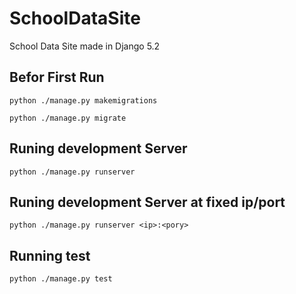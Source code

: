 # SchoolDataSite
School Data Site made in Django 5.2

## Befor First Run
`
python ./manage.py makemigrations
`

`
python ./manage.py migrate
`

## Runing development Server
`
python ./manage.py runserver
`
## Runing development Server at fixed ip/port
`
python ./manage.py runserver <ip>:<pory>
`

## Running test
`
python ./manage.py test
`
